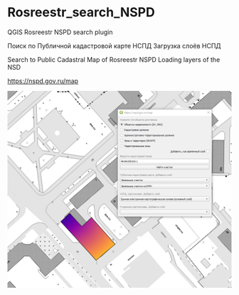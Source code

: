 # Rosreestr_search_NSPD
QGIS Rosreestr NSPD search plugin

Поиск по Публичной кадастровой карте НСПД
Загрузка слоёв НСПД

Search to Public Cadastral Map of Rosreestr NSPD
Loading layers of the NSD

<https://nspd.gov.ru/map>

<div style="text-align:center"><img src="scrn.png" alt="rosreestr-nspd-search-qgis-plugin"></div>
